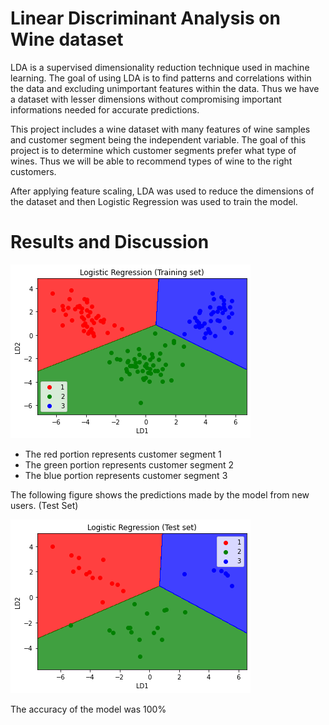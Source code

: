 # Linear Discriminant Analysis on Wine dataset

LDA is a supervised dimensionality reduction technique used in machine learning. The goal of using LDA is to find patterns and correlations within the data and excluding unimportant features within the data. Thus we have a dataset with lesser dimensions without compromising important informations needed for accurate predictions. 

This project includes a wine dataset with many features of wine samples and customer segment being the independent variable. The goal of this project is to determine which customer segments prefer what type of wines. Thus we will be able to recommend types of wine to the right customers. 

After applying feature scaling, LDA was used to reduce the dimensions of the dataset and then Logistic Regression was used to train the model. 

# Results and Discussion 

![alt text](https://github.com/taiftahmid/Linear-Discriminant-Analysis-on-Wine-dataset/blob/master/LDA_Training.png)

- The red portion represents customer segment 1
- The green portion represents customer segment 2
- The blue portion represents customer segment 3

The following figure shows the predictions made by the model from new users. (Test Set)

![alt text](https://github.com/taiftahmid/Linear-Discriminant-Analysis-on-Wine-dataset/blob/master/LDA_Test.png)

The accuracy of the model was 100%


